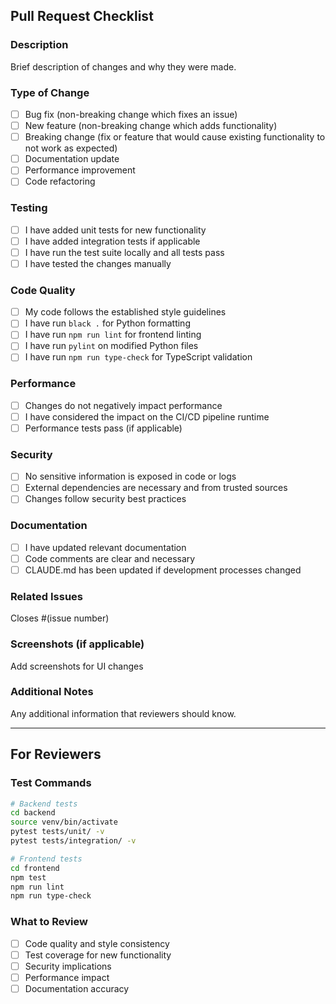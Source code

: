 ## Pull Request Checklist

### Description
Brief description of changes and why they were made.

### Type of Change
- [ ] Bug fix (non-breaking change which fixes an issue)
- [ ] New feature (non-breaking change which adds functionality)
- [ ] Breaking change (fix or feature that would cause existing functionality to not work as expected)
- [ ] Documentation update
- [ ] Performance improvement
- [ ] Code refactoring

### Testing
- [ ] I have added unit tests for new functionality
- [ ] I have added integration tests if applicable  
- [ ] I have run the test suite locally and all tests pass
- [ ] I have tested the changes manually

### Code Quality
- [ ] My code follows the established style guidelines
- [ ] I have run `black .` for Python formatting
- [ ] I have run `npm run lint` for frontend linting
- [ ] I have run `pylint` on modified Python files
- [ ] I have run `npm run type-check` for TypeScript validation

### Performance
- [ ] Changes do not negatively impact performance
- [ ] I have considered the impact on the CI/CD pipeline runtime
- [ ] Performance tests pass (if applicable)

### Security
- [ ] No sensitive information is exposed in code or logs
- [ ] External dependencies are necessary and from trusted sources
- [ ] Changes follow security best practices

### Documentation
- [ ] I have updated relevant documentation
- [ ] Code comments are clear and necessary
- [ ] CLAUDE.md has been updated if development processes changed

### Related Issues
Closes #(issue number)

### Screenshots (if applicable)
Add screenshots for UI changes

### Additional Notes
Any additional information that reviewers should know.

---

## For Reviewers

### Test Commands
```bash
# Backend tests
cd backend
source venv/bin/activate
pytest tests/unit/ -v
pytest tests/integration/ -v

# Frontend tests  
cd frontend
npm test
npm run lint
npm run type-check
```

### What to Review
- [ ] Code quality and style consistency
- [ ] Test coverage for new functionality
- [ ] Security implications
- [ ] Performance impact
- [ ] Documentation accuracy